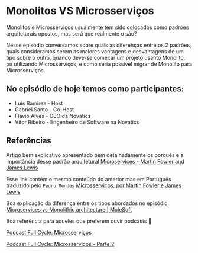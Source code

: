 # Monolitos VS Microsserviços

Monolitos e Microsserviços usualmente tem sido colocados como padrōes arquiteturais opostos, mas será que realmente o são?

Nesse episódio conversamos sobre quais as diferenças entre os 2 padrōes, quais consideramos serem as maiores vantagens e desvantagens de um tipo sobre o outro, quando deve-se comecar um projeto usanto Monolito, ou utilizando Microsserviços, e como seria possivel migrar de Monolito para Microsserviços.

## No episódio de hoje temos como participantes:
  * Luis Ramirez - Host
  * Gabriel Santo - Co-Host
  * Flávio Alves - CEO da Novatics
  * Vitor Ribeiro - Engenheiro de Software na Novatics

## Referências

Artigo bem explicativo apresentado bem detalhadamente os porquês e a importância desse padrão arquitetural [Microservices - Martin Fowler and James Lewis](https://martinfowler.com/articles/microservices.html)

Esse link contém o mesmo conteúdo do anterior mas em Português traduzido pelo `Pedro Mendes` [Microsserviços, por Martin Fowler e James Lewis](http://www.pedromendes.com.br/2016/01/02/microservicos/)

Boa explicação da diferença entre os tipos abordados no episódio [Microservices vs Monolithic architecture | MuleSoft](https://www.mulesoft.com/resources/api/microservices-vs-monolithic)

Boa referência para aqueles que preferem ouvir podcasts :eyes: 

[Podcast Full Cycle: Microsserviços](https://www.youtube.com/watch?v=ZI8l8Zf3iZM)

[Podcast Full Cycle: Microsserviços - Parte 2](https://www.youtube.com/watch?v=1trCeCSYSxk)
